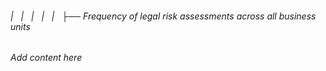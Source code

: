 ###### |   |   |   |   |   ├── Frequency of legal risk assessments across all business units

*Add content here*